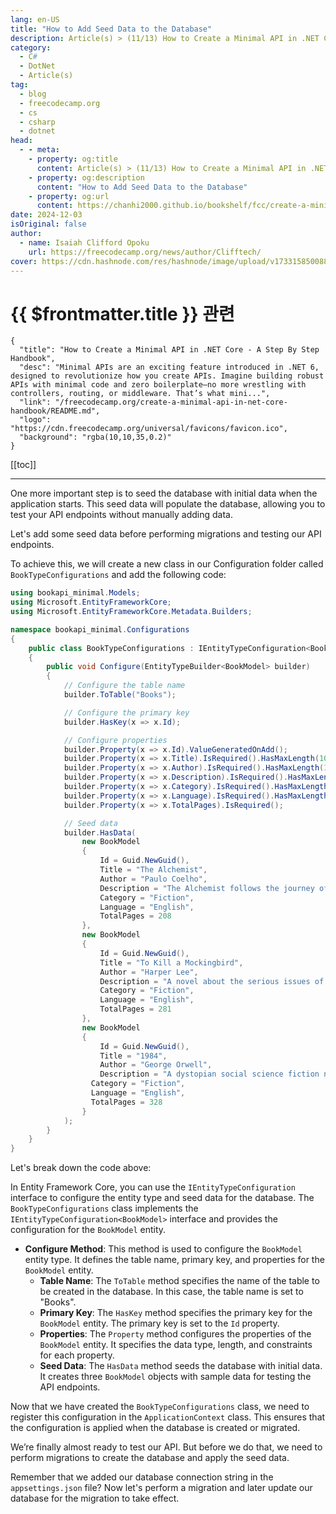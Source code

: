 ```yaml
---
lang: en-US
title: "How to Add Seed Data to the Database"
description: Article(s) > (11/13) How to Create a Minimal API in .NET Core - A Step By Step Handbook
category:
  - C#
  - DotNet
  - Article(s)
tag:
  - blog
  - freecodecamp.org
  - cs
  - csharp
  - dotnet
head:
  - - meta:
    - property: og:title
      content: Article(s) > (11/13) How to Create a Minimal API in .NET Core - A Step By Step Handbook
    - property: og:description
      content: "How to Add Seed Data to the Database"
    - property: og:url
      content: https://chanhi2000.github.io/bookshelf/fcc/create-a-minimal-api-in-net-core-handbook/how-to-add-seed-data-to-the-database.html
date: 2024-12-03
isOriginal: false
author:
  - name: Isaiah Clifford Opoku
    url: https://freecodecamp.org/news/author/Clifftech/
cover: https://cdn.hashnode.com/res/hashnode/image/upload/v1733158500882/9af04a12-2121-4efd-a66f-00330896e358.png
---
```


# {{ $frontmatter.title }} 관련

```component VPCard
{
  "title": "How to Create a Minimal API in .NET Core - A Step By Step Handbook",
  "desc": "Minimal APIs are an exciting feature introduced in .NET 6, designed to revolutionize how you create APIs. Imagine building robust APIs with minimal code and zero boilerplate—no more wrestling with controllers, routing, or middleware. That’s what mini...",
  "link": "/freecodecamp.org/create-a-minimal-api-in-net-core-handbook/README.md",
  "logo": "https://cdn.freecodecamp.org/universal/favicons/favicon.ico",
  "background": "rgba(10,10,35,0.2)"
}
```

[[toc]]

---

<SiteInfo
  name="How to Create a Minimal API in .NET Core - A Step By Step Handbook"
  desc="Minimal APIs are an exciting feature introduced in .NET 6, designed to revolutionize how you create APIs. Imagine building robust APIs with minimal code and zero boilerplate—no more wrestling with controllers, routing, or middleware. That’s what mini..."
  url="https://freecodecamp.org/news/create-a-minimal-api-in-net-core-handbook#heading-how-to-add-seed-data-to-the-database"
  logo="https://cdn.freecodecamp.org/universal/favicons/favicon.ico"
  preview="https://cdn.hashnode.com/res/hashnode/image/upload/v1733158500882/9af04a12-2121-4efd-a66f-00330896e358.png"/>

One more important step is to seed the database with initial data when the application starts. This seed data will populate the database, allowing you to test your API endpoints without manually adding data.

Let's add some seed data before performing migrations and testing our API endpoints.

To achieve this, we will create a new class in our Configuration folder called `BookTypeConfigurations` and add the following code:

```cs
using bookapi_minimal.Models;
using Microsoft.EntityFrameworkCore;
using Microsoft.EntityFrameworkCore.Metadata.Builders;

namespace bookapi_minimal.Configurations
{
    public class BookTypeConfigurations : IEntityTypeConfiguration<BookModel>
    {
        public void Configure(EntityTypeBuilder<BookModel> builder)
        {
            // Configure the table name
            builder.ToTable("Books");

            // Configure the primary key
            builder.HasKey(x => x.Id);

            // Configure properties
            builder.Property(x => x.Id).ValueGeneratedOnAdd();
            builder.Property(x => x.Title).IsRequired().HasMaxLength(100);
            builder.Property(x => x.Author).IsRequired().HasMaxLength(100);
            builder.Property(x => x.Description).IsRequired().HasMaxLength(500);
            builder.Property(x => x.Category).IsRequired().HasMaxLength(100);
            builder.Property(x => x.Language).IsRequired().HasMaxLength(50);
            builder.Property(x => x.TotalPages).IsRequired();

            // Seed data
            builder.HasData(
                new BookModel
                {
                    Id = Guid.NewGuid(),
                    Title = "The Alchemist",
                    Author = "Paulo Coelho",
                    Description = "The Alchemist follows the journey of an Andalusian shepherd",
                    Category = "Fiction",
                    Language = "English",
                    TotalPages = 208
                },
                new BookModel
                {
                    Id = Guid.NewGuid(),
                    Title = "To Kill a Mockingbird",
                    Author = "Harper Lee",
                    Description = "A novel about the serious issues of rape and racial inequality.",
                    Category = "Fiction",
                    Language = "English",
                    TotalPages = 281
                },
                new BookModel
                {
                    Id = Guid.NewGuid(),
                    Title = "1984",
                    Author = "George Orwell",
                    Description = "A dystopian social science fiction novel and cautionary tale about the dangers of totalitarianism. ",
                  Category = "Fiction",
                  Language = "English",
                  TotalPages = 328
                } 
            );
        }
    }
}
```

Let's break down the code above:

In Entity Framework Core, you can use the `IEntityTypeConfiguration` interface to configure the entity type and seed data for the database. The `BookTypeConfigurations` class implements the `IEntityTypeConfiguration<BookModel>` interface and provides the configuration for the `BookModel` entity.

- **Configure Method**: This method is used to configure the `BookModel` entity type. It defines the table name, primary key, and properties for the `BookModel` entity.
  - **Table Name**: The `ToTable` method specifies the name of the table to be created in the database. In this case, the table name is set to "Books".
  - **Primary Key**: The `HasKey` method specifies the primary key for the `BookModel` entity. The primary key is set to the `Id` property.
  - **Properties**: The `Property` method configures the properties of the `BookModel` entity. It specifies the data type, length, and constraints for each property.
  - **Seed Data**: The `HasData` method seeds the database with initial data. It creates three `BookModel` objects with sample data for testing the API endpoints.

Now that we have created the `BookTypeConfigurations` class, we need to register this configuration in the `ApplicationContext` class. This ensures that the configuration is applied when the database is created or migrated.

We’re finally almost ready to test our API. But before we do that, we need to perform migrations to create the database and apply the seed data.

Remember that we added our database connection string in the <FontIcon icon="iconfont icon-json"/>`appsettings.json` file? Now let's perform a migration and later update our database for the migration to take effect.